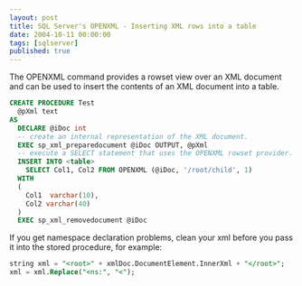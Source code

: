 ```yaml
---
layout: post
title: SQL Server's OPENXML - Inserting XML rows into a table
date: 2004-10-11 00:00:00
tags: [sqlserver]
published: true
---
```


The OPENXML command provides a rowset view over an XML document and can be used to insert the contents of an XML document into a table.

```sql
CREATE PROCEDURE Test
  @pXml text
AS
  DECLARE @iDoc int
  -- create an internal representation of the XML document.
  EXEC sp_xml_preparedocument @iDoc OUTPUT, @pXml
  -- execute a SELECT statement that uses the OPENXML rowset provider.
  INSERT INTO <table>
    SELECT Col1, Col2 FROM OPENXML (@iDoc, '/root/child', 1)
  WITH 
  (
    Col1  varchar(10),
    Col2 varchar(40)
  )
  EXEC sp_xml_removedocument @iDoc
```

If you get namespace declaration problems, clean your xml before you pass it into the stored procedure, for example:

```sql
string xml = "<root>" + xmlDoc.DocumentElement.InnerXml + "</root>";
xml = xml.Replace("<ns:", "<");
```